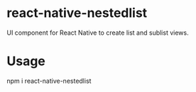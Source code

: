 # react-native-nestedlist
UI component for React Native to create list and sublist views.

# Usage

npm i react-native-nestedlist
